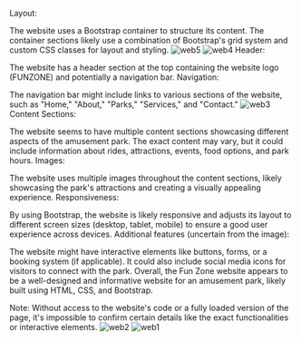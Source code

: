 Layout:

The website uses a Bootstrap container to structure its content.
The container sections likely use a combination of Bootstrap's grid system and custom CSS classes for layout and styling.
![web5](https://github.com/ozaneffendi4/HTML-CSS-BOOTSTRAP-FUN-ZONE-WEBSITE/assets/155533161/79686edc-c51e-4496-af5d-14be9ff39461)
![web4](https://github.com/ozaneffendi4/HTML-CSS-BOOTSTRAP-FUN-ZONE-WEBSITE/assets/155533161/0d304719-83f2-4600-a17d-48f7bb0784c0)
Header:

The website has a header section at the top containing the website logo (FUNZONE) and potentially a navigation bar.
Navigation:

The navigation bar might include links to various sections of the website, such as "Home," "About," "Parks," "Services," and "Contact."
![web3](https://github.com/ozaneffendi4/HTML-CSS-BOOTSTRAP-FUN-ZONE-WEBSITE/assets/155533161/fb3143c8-a3dd-46b8-ba05-229ba39f4193)
Content Sections:

The website seems to have multiple content sections showcasing different aspects of the amusement park.
The exact content may vary, but it could include information about rides, attractions, events, food options, and park hours.
Images:

The website uses multiple images throughout the content sections, likely showcasing the park's attractions and creating a visually appealing experience.
Responsiveness:

By using Bootstrap, the website is likely responsive and adjusts its layout to different screen sizes (desktop, tablet, mobile) to ensure a good user experience across devices.
Additional features (uncertain from the image):

The website might have interactive elements like buttons, forms, or a booking system (if applicable).
It could also include social media icons for visitors to connect with the park.
Overall, the Fun Zone website appears to be a well-designed and informative website for an amusement park, likely built using HTML, CSS, and Bootstrap.

Note: Without access to the website's code or a fully loaded version of the page, it's impossible to confirm certain details like the exact functionalities or interactive elements.
![web2](https://github.com/ozaneffendi4/HTML-CSS-BOOTSTRAP-FUN-ZONE-WEBSITE/assets/155533161/6827013e-946d-43d5-8901-49be0afccbae)
![web1](https://github.com/ozaneffendi4/HTML-CSS-BOOTSTRAP-FUN-ZONE-WEBSITE/assets/155533161/a2f2612f-f9d8-4fbd-8270-1f4654ff86b3)
